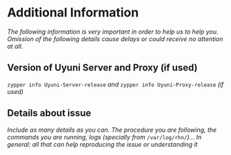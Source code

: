 # Additional Information

_The following information is very important in order to help us to help you. Omission of the following details cause delays or could receive no attention at all._

## Version of Uyuni Server and Proxy (if used)
`zypper info Uyuni-Server-release` _and_ `zypper info Uyuni-Proxy-release` _(if used)_

## Details about issue
_Include as many details as you can. The procedure you are following,  the commands you are running, logs (specially from_ `/var/log/rhn/`_)..._
_In general: all that can help reproducing the issue or understanding it_

